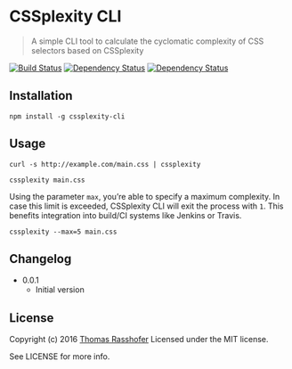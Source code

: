 # CSSplexity CLI

> A simple CLI tool to calculate the cyclomatic complexity of CSS selectors based on CSSplexity

[![Build Status](https://travis-ci.org/rasshofer/cssplexity-cli.svg)](https://travis-ci.org/rasshofer/cssplexity-cli)
[![Dependency Status](https://david-dm.org/rasshofer/cssplexity-cli/status.svg)](https://david-dm.org/rasshofer/cssplexity-cli)
[![Dependency Status](https://david-dm.org/rasshofer/cssplexity-cli/dev-status.svg)](https://david-dm.org/rasshofer/cssplexity-cli)

## Installation

```shell
npm install -g cssplexity-cli
```

## Usage

```shell
curl -s http://example.com/main.css | cssplexity
```

```shell
cssplexity main.css
```

Using the parameter `max`, you’re able to specify a maximum complexity. In case this limit is exceeded, CSSplexity CLI will exit the process with `1`. This benefits integration into build/CI systems like Jenkins or Travis.

```shell
cssplexity --max=5 main.css
```

## Changelog

* 0.0.1
  * Initial version

## License

Copyright (c) 2016 [Thomas Rasshofer](http://thomasrasshofer.com/)
Licensed under the MIT license.

See LICENSE for more info.
